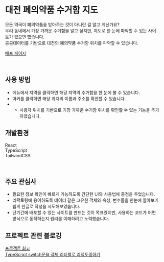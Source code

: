 # 대전 폐의약품 수거함 지도
모든 약국이 폐의약품을 받아주는 것이 아니란 걸 알고 계신가요? </br>
우리 동네에서 가장 가까운 수거함을 알고 싶지만, 지도로 한 눈에 파악할 수 있는 사이트가 있으면 했습니다. </br>
공공데이터를 기반으로 대전의 폐의약품 수거함 위치를 파악할 수 있습니다. </br>

[배포 페이지](https://daejeon-medicine-box-map.vercel.app/)

</br>

## 사용 방법
- 메뉴에서 지역을 클릭하면 해당 지역의 수거함을 한 눈에 볼 수 있습니다.
- 마커를 클릭하면 해당 위치의 이름과 주소를 확인할 수 있습니다.
- + 사용자 위치를 기반으로 가장 가까운 수거함 위치를 확인할 수 있는 기능을 추가하였습니다.

## 개발환경
React  </br>
TypeScript  </br>
TailwindCSS  </br>

</br>

## 주요 관심사
- 필요한 정보 확인이 빠르게 가능하도록 간단한 UI와 사용법에 중점을 두었습니다.
- 리팩토링에 용이하도록 데이터 같은 고유한 객체와 속성, 변수들을 한눈에 알아보기 쉽게 한글로 작성을 시도해보았습니다.
- 단기간에 배포할 수 있는 사이트를 만드는 것이 목표였지만, 사용하는 코드가 어떤 방식으로 동작하는지 원리를 이해하려고 노력했습니다.

## 프로젝트 관련 블로깅
[프로젝트 회고](https://velog.io/@jjnote22/dj-old-medicine-map-log)
</br>
[TypeScript switch문을 객체 리터럴로 리팩토링하기](https://velog.io/@jjnote22/TypeScript-switch-to-object-literal)
